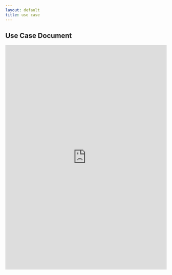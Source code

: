 ```yaml
---
layout: default
title: use case
---
```


## Use Case Document

<iframe src="https://docs.google.com/document/d/e/2PACX-1vS7WwATf0Iz1BUQRwuUGN3tTwEicY4yl44qjMSdCSyM1NKiyqyUJLghOviAF0VBPg/pub?embedded=true" style="width: 100%;height: 700px;border: none;"></iframe>

<!-- ## Previous Versions

<p class="message-highlight">Maintain links to previous versions of your use case documents here.</p>

- [Version 4 (OE 6)](files/OE_6_IEQManagementSystem_UseCase.pdf)
- [Version 3 (OE 5)](files/OE_5_IEQManagementSystem_UseCase.pdf)
- [Version 2 (OE 4)](files/OE_4_IEQManagementSystem_UseCase.pdf)
- [Version 1 (OE 3)](files/OE_3_IEQManagementSystemm_UseCase.pdf)
